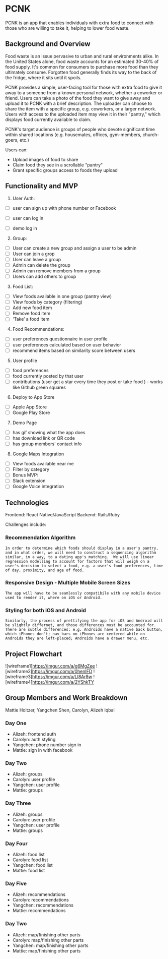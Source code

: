 # PCNK

PCNK is an app that enables individuals with extra food to connect with those who are willing to take it, helping to lower food waste. 

## Background and Overview 

Food waste is an issue pervasive to urban and rural environments alike. In the United States alone, food waste accounts for an estimated 30-40% of food supply. It's common for consumers to purchase more food than they ultimately consume. Forgotten food generally finds its way to the back of the fridge, where it sits until it spoils.

PCNK provides a simple, user-facing tool for those with extra food to give it away to a someone from a known personal network, whether a coworker or friend. Users can take a photo of the food they want to give away and upload it to PCNK with a brief description. The uploader can choose to share the item with a specific group, e.g. coworkers, or a larger network. Users with access to the uploaded item may view it in their "pantry," which displays food currently available to claim. 

PCNK's target audience is groups of people who devote significant time within shared locations (e.g. housemates, offices, gym-members, church-goers, etc.) 

Users can: 
  * Upload images of food to share
  * Claim food they see in a scrollable "pantry"
  * Grant specific groups access to foods they upload 
 
## Functionality and MVP

1. User Auth: 
  - [ ] user can sign up with phone number or Facebook
  - [ ] user can log in
  - [ ] demo log in


2. Group:
  - [ ] User can create a new group and assign a user to be admin
  - [ ] User can join a grop
  - [ ] User can leave a group
  - [ ] Admin can delete the group
  - [ ] Admin can remove members from a group
  - [ ] Users can add others to group
  
3. Food List:
  - [ ] View foods available in one group (pantry view)
  - [ ] View foods by category (filtering)
  - [ ] Add new food item
  - [ ] Remove food item
  - [ ] ‘Take’ a food item

4. Food Recommendations:
  - [ ] user preferences questionnaire in user profile
  - [ ] user preferences calculated based on user behavior
  - [ ] recommend items based on similarity score between users

5. User profile 

  - [ ] food preferences
  - [ ] food currently posted by that user
  - [ ] contributions (user get a star every time they post or take food ) - works like Github green squares

6. Deploy to App Store
  - [ ] Apple App Store
  - [ ] Google Play Store
  
7.  Demo Page
  - [ ] has gif showing what the app does
  - [ ] has download link or QR code
  - [ ] has group members' contact info
  
8. Google Maps Integration
  - [ ] View foods available near me 
  - [ ] Filter by category
  - [ ] Bonus MVP:
  - [ ] Slack extension
  - [ ] Google Voice integration

## Technologies 

Frontend: React Native/JavaScript 
Backend: Rails/Ruby 

Challenges include: 

  ### Recommendation Algorithm 
    In order to determine which foods should display in a user's pantry, and in what order, we will need to construct a sequencing algorithm similar, in a way, to a dating app's matching.  We will use linear regression modelling to account for factors that will weigh on a user's decision to select a food, e.g. a user's food preferences, time of day, proximity, and age of food. 
    
  ### Responsive Design - Multiple Mobile Screen Sizes
    The app will have to be seamlessly compatibile with any mobile device used to render it, where on iOS or Android.
  
  ### Styling for both iOS and Android 
    Similarly, the process of prettifying the app for iOS and Android will be slightly differnet, and those differences must be accounted for. There are subtle differences: e.g. Androids have a native back button, which iPhones don't; nav bars on iPhones are centered while on Androids they are left-placed; Androids have a drawer menu, etc.
    
## Project Flowchart 

![wireframe1]https://imgur.com/a/g6MgZee
![wireframe2]https://imgur.com/a/0henIFD
![wireframe3]https://imgur.com/a/LI8Ar8w
![wireframe4]https://imgur.com/a/2YShkTY

## Group Members and Work Breakdown

Mattie Holtzer, Yangchen Shen, Carolyn, Alizeh Iqbal

### Day One 
* Alizeh: frontend auth
* Carolyn: auth styling 
* Yangchen: phone number sign in 
* Mattie: sign in with facebook 

### Day Two 
* Alizeh: groups
* Carolyn: user profile  
* Yangchen: user profile 
* Mattie: groups 

### Day Three 
* Alizeh: groups
* Carolyn: user profile  
* Yangchen: user profile 
* Mattie: groups 

### Day Four
* Alizeh: food list 
* Carolyn: food list  
* Yangchen: food list  
* Mattie: food list 

### Day Five  
* Alizeh: recommendations
* Carolyn: recommendations  
* Yangchen: recommendations 
* Mattie: recommendations

### Day Two 
* Alizeh: map/finishing other parts 
* Carolyn: map/finishing other parts   
* Yangchen: map/finishing other parts    
* Mattie: map/finishing other parts   
